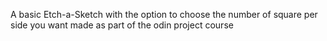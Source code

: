 A basic Etch-a-Sketch with the option to choose the number of square per side you want made as part of the odin project course
